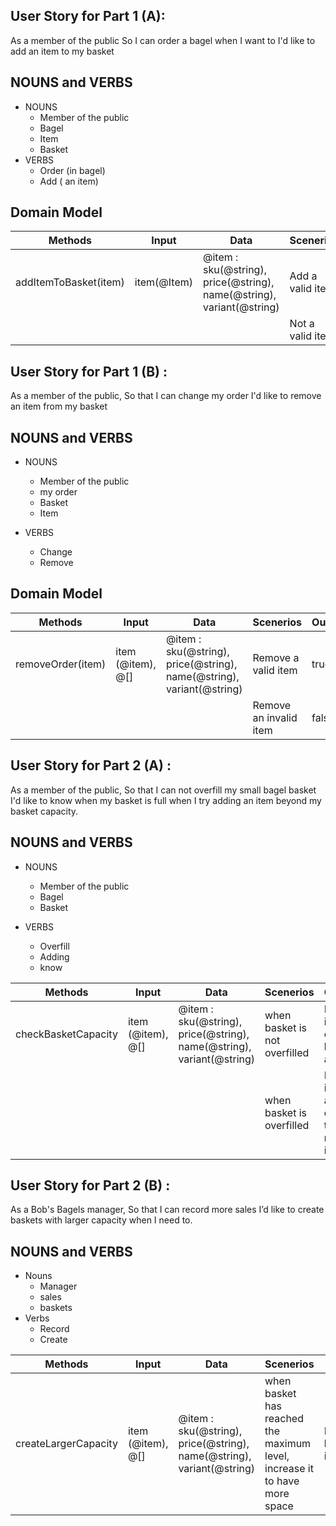  ## User Story  for Part 1 (A):
As a member of the public
So I can order a bagel when I want to
I'd like to add an item to my basket

## NOUNS and VERBS

- NOUNS
    - Member of the public
    - Bagel
    - Item
    - Basket
- VERBS
    - Order (in bagel)
    - Add ( an item)


## Domain Model

| Methods | Input | Data | Scenerios | Outputs |
| ------- | ----- | ---- | --------- | ------- |
| addItemToBasket(item)| item(@Item)|@item : sku(@string), price(@string), name(@string), variant(@string)| Add a valid item|true|
|||| Not a valid item| false |



## User Story for Part 1 (B) :

As a member of the public,
So that I can change my order
I'd like to remove an item from my basket

## NOUNS and VERBS
- NOUNS
  - Member of the public
  - my order
  - Basket
  - Item
  
- VERBS
  - Change
  - Remove

## Domain Model
| Methods | Input | Data | Scenerios | Outputs |
| ------- | ----- | ---- | --------- | ------- |
| removeOrder(item)| item (@item), @[]| @item : sku(@string), price(@string), name(@string), variant(@string)| Remove a valid item | true
|||| Remove an invalid item | false







## User Story for Part 2 (A) :
As a member of the public,
So that I can not overfill my small bagel basket
I'd like to know when my basket is full when I try adding an item beyond my basket capacity.

## NOUNS and VERBS
- NOUNS
  - Member of the public
  - Bagel
  - Basket

- VERBS
  - Overfill
  - Adding
  - know

| Methods | Input | Data | Scenerios | Outputs |
| ------- | ----- | ---- | --------- | ------- |
| checkBasketCapacity|item (@item), @[]| @item : sku(@string), price(@string), name(@string), variant(@string)| when basket is not  overfilled | More items can still be added |
|||| when basket is overfilled | Basket is full and cannot take more items| 

## User Story for Part 2 (B) :

As a Bob's Bagels manager,
So that I can record more sales
I’d like to create baskets with larger capacity when I need to.

## NOUNS and VERBS
- Nouns
  - Manager
  - sales
  - baskets
- Verbs
  - Record
  - Create
  
| Methods | Input | Data | Scenerios | Outputs |
| ------- | ----- | ---- | --------- | ------- |
| createLargerCapacity| item (@item), @[]|  @item : sku(@string), price(@string), name(@string), variant(@string)| when basket has reached the maximum level, increase it to have more space| Basket has been increased |


